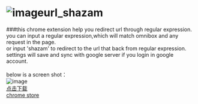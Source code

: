 ![image](https://github.com/hellopenggao/url_shazam/blob/master/example_icon.PNG)url_shazam<br/>
=====
###this chrome extension help you redirect url through regular expression.<br/>
you can input a regular expression,which will match omnibox and any request in the page.<br/>
or input 'shazam' to redirect to the url that back from regular expression.<br/>
settings will save and sync with google server if you login in google account.<br/>
<br/>
below is a screen shot：<br/>
![image](https://github.com/hellopenggao/url_shazam/blob/master/example_UI.PNG)
<br/>
[点击下载](https://raw.githubusercontent.com/hellopenggao/inchina_read_offline_android_doc_helper/master/inchina_read_offline_android_doc_helper.crx)<br/>
[chrome store](https://chrome.google.com/webstore/detail/android%E7%A6%BB%E7%BA%BF%E6%96%87%E6%A1%A3%E7%95%85%E8%AF%BB%E5%8A%A9%E6%89%8B/gnlmkogaihccfldfiojfdpkjoncmnobc?utm_source=chrome-ntp-icon)

